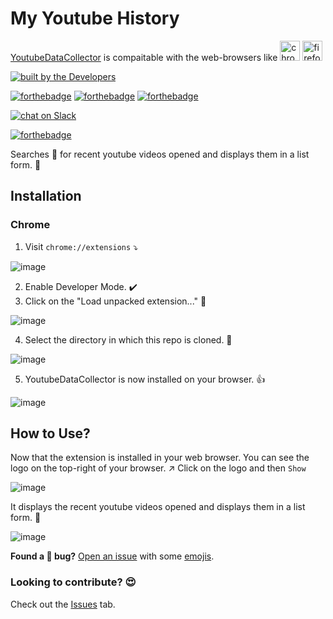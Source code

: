 # My Youtube History

<p>
  <a href="https://github.com/Parth-Vader/YoutubeDataCollector">YoutubeDataCollector</a> is compaitable with the web-browsers like  <img src="https://github.com/vchrombie/YoutubeDataCollector/blob/master/img/chrome.png?raw=true" alt="chrome icon" width="32" height="32"> <img src="https://github.com/vchrombie/YoutubeDataCollector/blob/master/img/firefox.png?raw=true" alt="firefox icon" width="32" height="32">
</p>


[![built by the Developers](https://img.shields.io/badge/Built%20by%20the%20-Developers%20<%2F>-red.svg?style=for-the-badge)](http://shields.io/#your-badge)

[![forthebadge](http://forthebadge.com/images/badges/uses-html.svg)](http://forthebadge.com)
[![forthebadge](http://forthebadge.com/images/badges/uses-css.svg)](http://forthebadge.com)
[![forthebadge](http://forthebadge.com/images/badges/uses-js.svg)](http://forthebadge.com)

[![chat on Slack](https://img.shields.io/badge/chat%20on%20-Slack-brightgreen.svg?style=for-the-badge)](https://kwoc2017-parth.slack.com/join/shared_invite/enQtMjc1OTU3MDUwNzc0LTNkNzQzN2U5NzI0ZTNkM2I5MGM5MDIyYTYxMzFhNWYzNWYwMDIzMjNmYjM2MTA1NDc1NWU2Yjc0ZTYxNGZmNTA)

[![forthebadge](http://forthebadge.com/images/badges/built-with-love.svg)](http://forthebadge.com)

Searches :mag_right: for recent youtube videos opened and displays them in a list form. :bookmark_tabs:



## Installation

### Chrome

1. Visit `chrome://extensions`  :arrow_heading_down:

![image](https://github.com/vchrombie/YoutubeDataCollector/blob/master/img/demo1.png?raw=true)

2. Enable Developer Mode. :heavy_check_mark:
3. Click on the "Load unpacked extension..."  :file_folder:

![image](https://github.com/vchrombie/YoutubeDataCollector/blob/master/img/demo2.png?raw=true)

4. Select the directory in which this repo is cloned.  :open_file_folder:

![image](https://github.com/vchrombie/YoutubeDataCollector/blob/master/img/demo3.png?raw=true)

5. YoutubeDataCollector is now installed on your browser.  :+1:

![image](https://github.com/vchrombie/YoutubeDataCollector/blob/master/img/demo4.png?raw=true)

## How to Use?

Now that the extension is installed in your web browser. You can see the logo on the top-right of your browser. :arrow_upper_right:
 Click on the logo and then `Show`

![image](https://raw.githubusercontent.com/vchrombie/YoutubeDataCollector/52968873445d24d11fa85f5488f309dc110449e8/img/demo5.png)

It displays the recent youtube videos opened and displays them in a list form. :raised_hands:

![image](https://github.com/vchrombie/YoutubeDataCollector/blob/master/img/demo6.png?raw=true)


**Found a :bug:  bug?** [Open an issue](https://github.com/Parth-Vader/YoutubeDataCollector/issues/new) with some [emojis](http://emoji.muan.co).

### Looking to contribute? :heart_eyes:

Check out the [Issues](https://github.com/Parth-Vader/YoutubeDataCollector/issues) tab.

